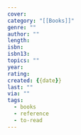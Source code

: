 ```yaml
---
cover:
category: "[[Books]]"
genre: ""
author: ""
length:
isbn:
isbn13:
topics: ""
year:
rating: 
created: {{date}}
last: ""
via: ""
tags:
  - books
  - reference
  - to-read
---
```

